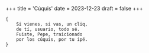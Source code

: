 +++
title = 'Cúquis'
date = 2023-12-23
draft = false
+++

	{
		Si vienes, si vas, un cliq,
		de tí, usuario, todo sé.
		Fuiste, Pepe, traicionado
		por los cúquis, por tu ipé.
	}
